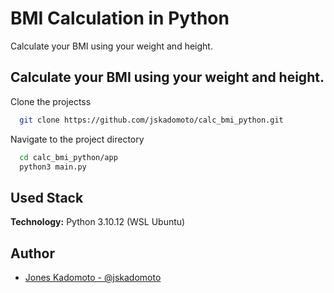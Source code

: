 
# BMI Calculation in Python

Calculate your BMI using your weight and height.

## Calculate your BMI using your weight and height.

Clone the projectss

```bash
  git clone https://github.com/jskadomoto/calc_bmi_python.git
```

Navigate to the project directory

```bash
  cd calc_bmi_python/app
  python3 main.py
```


## Used Stack

**Technology:** Python 3.10.12 (WSL Ubuntu) 


## Author

- [Jones Kadomoto - @jskadomoto](https://www.github.com/jskadomoto)

